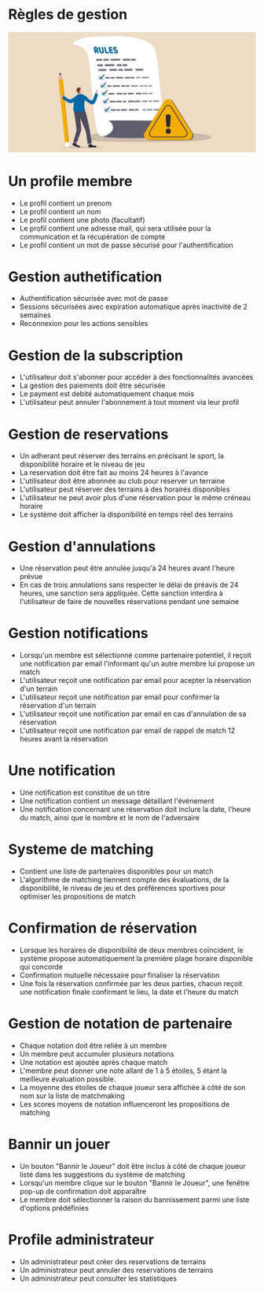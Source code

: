 # Règles de gestion

![gestion rules image](assets/imgs/rules.jpg)


# Un profile membre

- Le profil contient un prenom
- Le profil contient un nom
- Le profil contient une photo (facultatif)
- Le profil contient une adresse mail, qui sera utilisée pour la communication et la récupération de compte
- Le profil contient un mot de passe sécurisé pour l'authentification

# Gestion authetification

- Authentification sécurisée avec mot de passe
- Sessions sécurisées avec expiration automatique après inactivité de 2 semaines
- Reconnexion pour les actions sensibles

# Gestion de la subscription

- L'utilisateur doit s'abonner pour accéder à des fonctionnalités avancées
- La gestion des paiements doit être sécurisée
- Le payment est debité automatiquement chaque mois
- L'utilisateur peut annuler l'abonnement à tout moment via leur profil

# Gestion de reservations
- Un adherant peut réserver des terrains en précisant le sport, la disponibilité horaire et le niveau de jeu
- La reservation doit être fait au moins 24 heures à l'avance
- L'utilisateur doit être abonnée au club pour reserver un terraine
- L'utilisateur peut réserver des terrains à des horaires disponibles
- L'utilisateur ne peut avoir plus d'une réservation pour le même créneau horaire
- Le système doit afficher la disponibilité en temps réel des terrains

# Gestion d'annulations
- Une réservation peut être annulée jusqu'à 24 heures avant l'heure prévue
- En cas de trois annulations sans respecter le délai de préavis de 24 heures, une sanction sera appliquée. Cette sanction interdira à l'utilisateur de faire de nouvelles réservations pendant une semaine

# Gestion notifications
-  Lorsqu'un membre est sélectionné comme partenaire potentiel, il reçoit une notification par email l'informant qu'un autre membre lui propose un match
- L'utilisateur reçoit une notification par email pour acepter la réservation d'un terrain
- L'utilisateur reçoit une notification par email pour confirmer la réservation d'un terrain
- L'utilisateur reçoit une notification par email en cas d'annulation de sa réservation
- L'utilisateur reçoit une notification par email de rappel de match 12 heures avant la réservation

# Une notification

- Une notification est constitue de un titre
- Une notification contient un message détaillant l'événement
- Une notification concernant une réservation doit inclure la date, l'heure du match, ainsi que le nombre et le nom de l'adversaire

# Systeme de matching

- Contient une liste de partenaires disponibles pour un match
- L'algorithme de matching tiennent compte des évaluations, de la disponibilité, le niveau de jeu et des préférences sportives pour optimiser les propositions de match

# Confirmation de réservation
-  Lorsque les horaires de disponibilité de deux membres coïncident, le système propose automatiquement la première plage horaire disponible qui concorde
- Confirmation mutuelle nécessaire pour finaliser la réservation
- Une fois la réservation confirmée par les deux parties, chacun reçoit une notification finale confirmant le lieu, la date et l'heure du match

# Gestion de notation de partenaire

- Chaque notation doit être reliée à un membre
- Un membre peut accumuler plusieurs notations
- Une notation est ajoutée après chaque match
- L'membre peut donner une note allant de 1 à 5 étoiles, 5 étant la meilleure évaluation possible.
- La moyenne des étoiles de chaque joueur sera affichée à côté de son nom sur la liste de matchmaking
- Les scores moyens de notation influenceront les propositions de matching

# Bannir un jouer

- Un bouton "Bannir le Joueur" doit être inclus à côté de chaque joueur listé dans les suggestions du système de matching
- Lorsqu'un membre clique sur le bouton "Bannir le Joueur", une fenêtre pop-up de confirmation doit apparaître
- Le membre doit sélectionner la raison du bannissement parmi une liste d'options prédéfinies

# Profile administrateur
- Un administrateur peut créer des reservations de terrains
- Un administrateur peut annuler des reservations de terrains
- Un administrateur peut consulter les statistiques